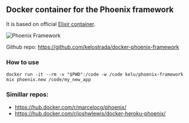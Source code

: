 ## Docker container for the Phoenix framework
It is based on official [Elixir container](https://hub.docker.com/_/elixir/).

![Phoenix Framework](https://www.filepicker.io/api/file/9prSmznZTiaRRmI3t89E)

Github repo: https://github.com/kelostrada/docker-phoenix-framework

### How to use
    docker run -it --rm -v "$PWD":/code -w /code kelu/phoenix-framework mix phoenix.new /code/my_new_app

### Simillar repos:
* https://hub.docker.com/r/marcelocg/phoenix/
* https://hub.docker.com/r/joshwlewis/docker-heroku-phoenix/

